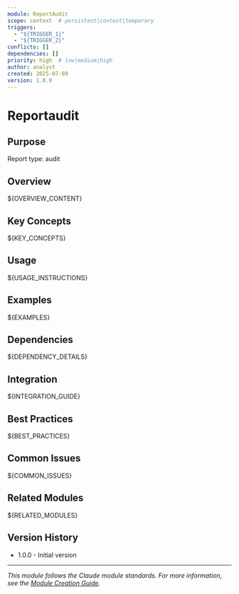 ```yaml
---
module: ReportAudit
scope: context  # persistent|context|temporary
triggers: 
  - "${TRIGGER_1}"
  - "${TRIGGER_2}"
conflicts: []
dependencies: []
priority: high  # low|medium|high
author: analyst
created: 2025-07-09
version: 1.0.0
---
```


# Reportaudit

## Purpose
Report type: audit

## Overview
${OVERVIEW_CONTENT}

## Key Concepts
${KEY_CONCEPTS}

## Usage
${USAGE_INSTRUCTIONS}

## Examples
${EXAMPLES}

## Dependencies
${DEPENDENCY_DETAILS}

## Integration
${INTEGRATION_GUIDE}

## Best Practices
${BEST_PRACTICES}

## Common Issues
${COMMON_ISSUES}

## Related Modules
${RELATED_MODULES}

## Version History
- 1.0.0 - Initial version

---

*This module follows the Claude module standards. For more information, see the [Module Creation Guide](../../core/meta/module-creation-guide.md).*